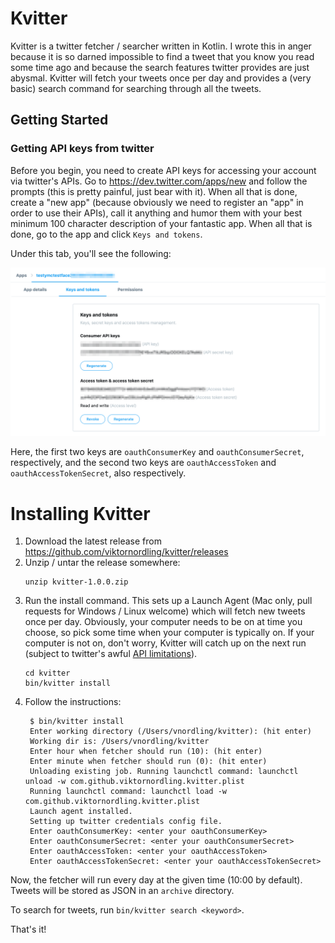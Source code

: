 # Kvitter
Kvitter is a twitter fetcher / searcher written in Kotlin. I wrote this in anger because it is
so darned impossible to find a tweet that you know you read some time ago and because the search
features twitter provides are just abysmal. Kvitter will fetch your tweets once per day and provides
a (very basic) search command for searching through all the tweets.

## Getting Started

### Getting API keys from twitter
Before you begin, you need to create API keys for accessing your account via twitter's
APIs. Go to https://dev.twitter.com/apps/new and follow the prompts (this is pretty painful, just 
bear with it). When all that is done, create a "new app" (because obviously we need to register an "app"
in order to use their APIs), call it anything and humor them with your best minimum 100 character
description of your fantastic app. When all that is done, go to the app and click `Keys and tokens`.

Under this tab, you'll see the following:

![keys](key_screenshot.png)

Here, the first two keys are `oauthConsumerKey` and `oauthConsumerSecret`, respectively,
and the second two keys are `oauthAccessToken` and `oauthAccessTokenSecret`, also respectively.

# Installing Kvitter
  
1. Download the latest release from https://github.com/viktornordling/kvitter/releases
2. Unzip / untar the release somewhere:
   ```
   unzip kvitter-1.0.0.zip
   ```
3. Run the install command. This sets up a Launch Agent (Mac only, pull requests for 
   Windows / Linux  welcome) which will fetch new tweets once per day. Obviously, your computer
   needs to be on at time you choose, so pick some time when your computer is typically on.
   If your computer is not on, don't worry, Kvitter will catch up on the next run (subject
   to twitter's awful [API limitations](https://stackoverflow.com/q/8471489/214429)).
   ```
   cd kvitter
   bin/kvitter install
   ```
4. Follow the instructions:
   ```
    $ bin/kvitter install
    Enter working directory (/Users/vnordling/kvitter): (hit enter)
    Working dir is: /Users/vnordling/kvitter
    Enter hour when fetcher should run (10): (hit enter)
    Enter minute when fetcher should run (0): (hit enter)
    Unloading existing job. Running launchctl command: launchctl unload -w com.github.viktornordling.kvitter.plist
    Running launchctl command: launchctl load -w com.github.viktornordling.kvitter.plist
    Launch agent installed.
    Setting up twitter credentials config file.
    Enter oauthConsumerKey: <enter your oauthConsumerKey>
    Enter oauthConsumerSecret: <enter your oauthConsumerSecret> 
    Enter oauthAccessToken: <enter your oauthAccessToken>
    Enter oauthAccessTokenSecret: <enter your oauthAccessTokenSecret>
   ```

Now, the fetcher will run every day at the given time (10:00 by default). Tweets
will be stored as JSON in an `archive` directory.

To search for tweets, run `bin/kvitter search <keyword>`.

That's it!
